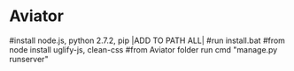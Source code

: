 # Aviator
#install node.js, python 2.7.2, pip |ADD TO PATH ALL|
#run install.bat
#from node install uglify-js, clean-css
#from Aviator folder run cmd "manage.py runserver"
